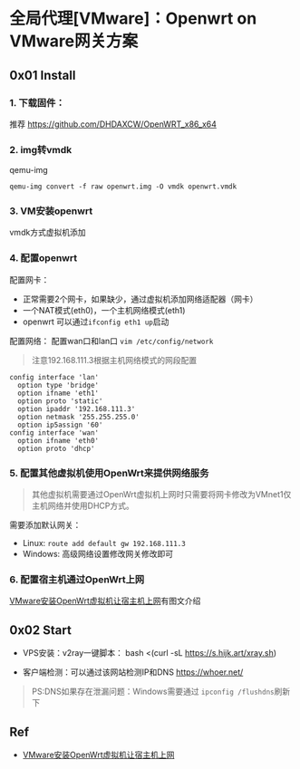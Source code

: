 # 全局代理[VMware]：Openwrt on VMware网关方案

## 0x01 Install

### 1. 下载固件：

推荐 https://github.com/DHDAXCW/OpenWRT_x86_x64

### 2. img转vmdk
qemu-img
```
qemu-img convert -f raw openwrt.img -O vmdk openwrt.vmdk
```

### 3. VM安装openwrt

vmdk方式虚拟机添加

### 4. 配置openwrt

配置网卡：  
- 正常需要2个网卡，如果缺少，通过虚拟机添加网络适配器（网卡）    
- 一个NAT模式(eth0)，一个主机网络模式(eth1)
- openwrt 可以通过`ifconfig eth1 up`启动

配置网络：
配置wan口和lan口 `vim /etc/config/network`
>注意192.168.111.3根据主机网络模式的网段配置
```
config interface 'lan'
  option type 'bridge'
  option ifname 'eth1'
  option proto 'static'
  option ipaddr '192.168.111.3'
  option netmask '255.255.255.0'
  option ip5assign '60'
config interface 'wan'
  option ifname 'eth0'
  option proto 'dhcp'
```
### 5. 配置其他虚拟机使用OpenWrt来提供网络服务

>其他虚拟机需要通过OpenWrt虚拟机上网时只需要将网卡修改为VMnet1仅主机网络并使用DHCP方式。

需要添加默认网关：    
- Linux:   `route add default gw 192.168.111.3`
- Windows:  高级网络设置修改网关修改即可

### 6. 配置宿主机通过OpenWrt上网

[VMware安装OpenWrt虚拟机让宿主机上网](https://blog.yqxpro.com/2019/10/04/VMware%E5%AE%89%E8%A3%85OpenWrt%E8%99%9A%E6%8B%9F%E6%9C%BA%E8%AE%A9%E5%AE%BF%E4%B8%BB%E6%9C%BA%E4%B8%8A%E7%BD%91/)有图文介绍

## 0x02 Start

- VPS安装：v2ray一键脚本： bash <(curl -sL https://s.hijk.art/xray.sh)

- 客户端检测：可以通过该网站检测IP和DNS  https://whoer.net/

>PS:DNS如果存在泄漏问题：Windows需要通过 `ipconfig /flushdns`刷新下

## Ref
- [VMware安装OpenWrt虚拟机让宿主机上网](https://blog.yqxpro.com/2019/10/04/VMware%E5%AE%89%E8%A3%85OpenWrt%E8%99%9A%E6%8B%9F%E6%9C%BA%E8%AE%A9%E5%AE%BF%E4%B8%BB%E6%9C%BA%E4%B8%8A%E7%BD%91/)
